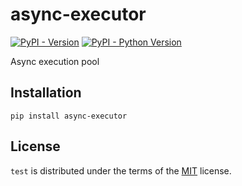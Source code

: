 # async-executor
[![PyPI - Version](https://img.shields.io/pypi/v/test.svg)](https://pypi.org/project/async-executor)
[![PyPI - Python Version](https://img.shields.io/pypi/pyversions/async-executor.svg)](https://pypi.org/project/async-executor)

Async execution pool

## Installation

```console
pip install async-executor
```

## License

`test` is distributed under the terms of the [MIT](https://spdx.org/licenses/MIT.html) license.
